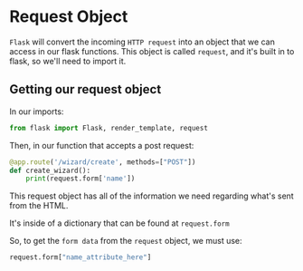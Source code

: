 # Request Object

`Flask` will convert the incoming `HTTP request` into an object that we can access in our flask functions. This object is called `request`, and it's built in to flask, so we'll need to import it.

## Getting our request object
In our imports:
```py
from flask import Flask, render_template, request
```

Then, in our function that accepts a post request:

```py
@app.route('/wizard/create', methods=["POST"])
def create_wizard():
    print(request.form['name'])
```

This request object has all of the information we need regarding what's sent from the HTML.

It's inside of a dictionary that can be found at 
`request.form`

So, to get the `form data` from the `request` object, we must use:

```py
request.form["name_attribute_here"]
```